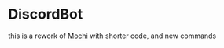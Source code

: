 # DiscordBot
this is a rework of [Mochi](https://github.com/sidhoh/Mochi-Discord-Economy-Bot) with shorter code, and new commands 
